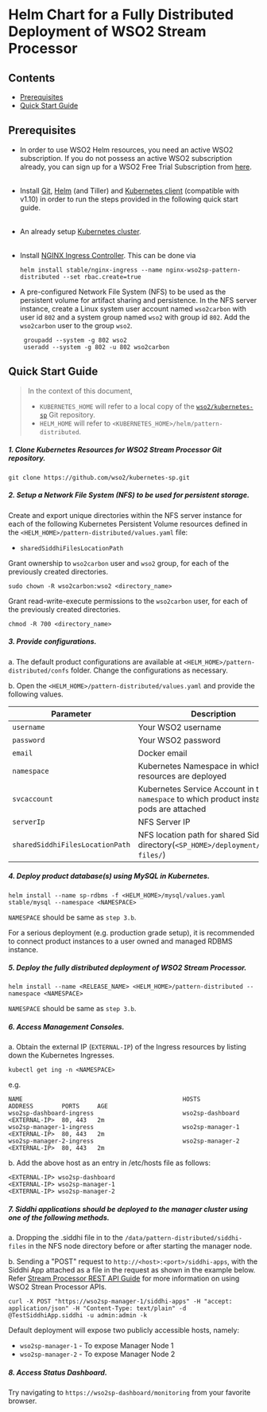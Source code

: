 # Helm Chart for a Fully Distributed Deployment of WSO2 Stream Processor

## Contents

* [Prerequisites](#prerequisites)
* [Quick Start Guide](#quick-start-guide)

## Prerequisites

* In order to use WSO2 Helm resources, you need an active WSO2 subscription. If you do not possess an active WSO2
  subscription already, you can sign up for a WSO2 Free Trial Subscription from [here](https://wso2.com/free-trial-subscription).<br><br>

* Install [Git](https://git-scm.com/book/en/v2/Getting-Started-Installing-Git), [Helm](https://github.com/kubernetes/helm/blob/master/docs/install.md)
(and Tiller) and [Kubernetes client](https://kubernetes.io/docs/tasks/tools/install-kubectl/) (compatible with v1.10) in order to run the 
steps provided in the following quick start guide.<br><br>

* An already setup [Kubernetes cluster](https://kubernetes.io/docs/setup/pick-right-solution/).<br><br>

* Install [NGINX Ingress Controller](https://kubernetes.github.io/ingress-nginx/deploy/). This can be done via
 
  ```
  helm install stable/nginx-ingress --name nginx-wso2sp-pattern-distributed --set rbac.create=true
  ```
  
* A pre-configured Network File System (NFS) to be used as the persistent volume for artifact sharing and persistence.
In the NFS server instance, create a Linux system user account named `wso2carbon` with user id `802` and a system group named `wso2` with group id `802`.
Add the `wso2carbon` user to the group `wso2`.

  ```
   groupadd --system -g 802 wso2
   useradd --system -g 802 -u 802 wso2carbon
  ```
  
## Quick Start Guide

>In the context of this document, <br>
>* `KUBERNETES_HOME` will refer to a local copy of the [`wso2/kubernetes-sp`](https://github.com/wso2/kubernetes-sp/)
Git repository. <br>
>* `HELM_HOME` will refer to `<KUBERNETES_HOME>/helm/pattern-distributed`. <br>

##### 1. Clone Kubernetes Resources for WSO2 Stream Processor Git repository.

  ```
  git clone https://github.com/wso2/kubernetes-sp.git
  ```
  
##### 2. Setup a Network File System (NFS) to be used for persistent storage.

Create and export unique directories within the NFS server instance for each of the following Kubernetes Persistent Volume
resources defined in the `<HELM_HOME>/pattern-distributed/values.yaml` file:

* `sharedSiddhiFilesLocationPath`

Grant ownership to `wso2carbon` user and `wso2` group, for each of the previously created directories.

  ```
  sudo chown -R wso2carbon:wso2 <directory_name>
  ```

Grant read-write-execute permissions to the `wso2carbon` user, for each of the previously created directories.

  ```
  chmod -R 700 <directory_name>
  ```

##### 3. Provide configurations.

a. The default product configurations are available at `<HELM_HOME>/pattern-distributed/confs` folder. Change the
configurations as necessary.

b. Open the `<HELM_HOME>/pattern-distributed/values.yaml` and provide the following values.

| Parameter                       | Description                                                                               |
|---------------------------------|-------------------------------------------------------------------------------------------|
| `username`                      | Your WSO2 username                                                                        |
| `password`                      | Your WSO2 password                                                                        |
| `email`                         | Docker email                                                                              |
| `namespace`                     | Kubernetes Namespace in which the resources are deployed                                  |
| `svcaccount`                    | Kubernetes Service Account in the `namespace` to which product instance pods are attached |
| `serverIp`                      | NFS Server IP                                                                             |
| `sharedSiddhiFilesLocationPath` | NFS location path for shared Siddhi file directory(`<SP_HOME>/deployment/siddhi-files/`)  |


##### 4. Deploy product database(s) using MySQL in Kubernetes.

  ```
  helm install --name sp-rdbms -f <HELM_HOME>/mysql/values.yaml stable/mysql --namespace <NAMESPACE>
  ```
  
  `NAMESPACE` should be same as `step 3.b`.
  
  For a serious deployment (e.g. production grade setup), it is recommended to connect product instances to a user owned and managed RDBMS instance.

##### 5. Deploy the fully distributed deployment of WSO2 Stream Processor.

  ```
  helm install --name <RELEASE_NAME> <HELM_HOME>/pattern-distributed --namespace <NAMESPACE>
  ```

  `NAMESPACE` should be same as `step 3.b`.
  
##### 6. Access Management Consoles.

a. Obtain the external IP (`EXTERNAL-IP`) of the Ingress resources by listing down the Kubernetes Ingresses.

  ```
  kubectl get ing -n <NAMESPACE>
  ```

  e.g.

  ```
  NAME                                             HOSTS                     ADDRESS        PORTS     AGE
  wso2sp-dashboard-ingress                         wso2sp-dashboard          <EXTERNAL-IP>  80, 443   2m
  wso2sp-manager-1-ingress                         wso2sp-manager-1          <EXTERNAL-IP>  80, 443   2m
  wso2sp-manager-2-ingress                         wso2sp-manager-2          <EXTERNAL-IP>  80, 443   2m
  ```

b. Add the above host as an entry in /etc/hosts file as follows:

  ```
  <EXTERNAL-IP>	wso2sp-dashboard
  <EXTERNAL-IP>	wso2sp-manager-1
  <EXTERNAL-IP>	wso2sp-manager-2
  ```

##### 7. Siddhi applications should be deployed to the manager cluster using one of the following methods.

a. Dropping the .siddhi file in to the `/data/pattern-distributed/siddhi-files` in the NFS node directory before or after starting the manager node.

b. Sending a "POST" request to `http://<host>:<port>/siddhi-apps`, with the Siddhi App attached as a file in the request as shown in the example below.
Refer [Stream Processor REST API Guide](https://docs.wso2.com/display/SP420/Stream+Processor+REST+API+Guide) for more information on using WSO2 Strean Processor APIs.

  ```
  curl -X POST "https://wso2sp-manager-1/siddhi-apps" -H "accept: application/json" -H "Content-Type: text/plain" -d @TestSiddhiApp.siddhi -u admin:admin -k
  ```

Default deployment will expose two publicly accessible hosts, namely: <br>

* `wso2sp-manager-1` - To expose Manager Node 1 <br>
* `wso2sp-manager-2` - To expose Manager Node 2 <br>

##### 8. Access Status Dashboard.

Try navigating to `https://wso2sp-dashboard/monitoring` from your favorite browser.


